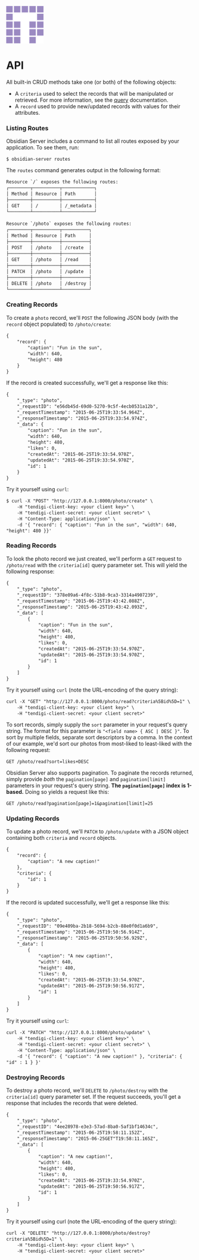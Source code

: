 ![Tendigi Logo](assets/logo.png)
# API

All built-in CRUD methods take one (or both) of the following objects:

* A `criteria` used to select the records that will be manipulated or retrieved.  For more information, see the [query](./querying.html) documentation.
* A `record` used to provide new/updated records with values for their attributes.

### Listing Routes

Obsidian Server includes a command to list all routes exposed by your application.  To see them, run:

```
$ obsidian-server routes
```

The `routes` command generates output in the following format: 

```
Resource `/` exposes the following routes:
┌────────┬──────────┬────────────┐
│ Method │ Resource │ Path       │
├────────┼──────────┼────────────┤
│ GET    │ /        │ /_metadata │
└────────┴──────────┴────────────┘

Resource `/photo` exposes the following routes:
┌────────┬──────────┬──────────┐
│ Method │ Resource │ Path     │
├────────┼──────────┼──────────┤
│ POST   │ /photo   │ /create  │
├────────┼──────────┼──────────┤
│ GET    │ /photo   │ /read    │
├────────┼──────────┼──────────┤
│ PATCH  │ /photo   │ /update  │
├────────┼──────────┼──────────┤
│ DELETE │ /photo   │ /destroy │
└────────┴──────────┴──────────┘
``` 

### Creating Records

To create a `photo` record, we'll `POST` the following JSON body (with the `record` object populated) to `/photo/create`:

```
{
    "record": {
        "caption": "Fun in the sun",
        "width": 640,
        "height": 480
    }
}
```
If the record is created successfully, we'll get a response like this:

```
{
    "_type": "photo",
    "_requestID": "e56db45d-69d0-5270-9c5f-4ecb0531a12b",
    "_requestTimestamp": "2015-06-25T19:33:54.964Z",
    "_responseTimestamp": "2015-06-25T19:33:54.974Z",
    "_data": {
        "caption": "Fun in the sun",
        "width": 640,
        "height": 480,
        "likes": 0,
        "createdAt": "2015-06-25T19:33:54.970Z",
        "updatedAt": "2015-06-25T19:33:54.970Z",
        "id": 1
    }
}
```

Try it yourself using `curl`:

```
$ curl -X "POST" "http://127.0.0.1:8000/photo/create" \
	-H "tendigi-client-key: <your client key>" \
	-H "tendigi-client-secret: <your client secret>" \
	-H "Content-Type: application/json" \
	-d '{ "record": { "caption": "Fun in the sun", "width": 640, "height": 480 }}'
```

### Reading Records

To look the photo record we just created, we'll perform a `GET` request to `/photo/read` with the `criteria[id]` query parameter set. This will yield the following response:

```
{
    "_type": "photo",
    "_requestID": "378e09a6-4f8c-51b8-9ca3-3314a4907239",
    "_requestTimestamp": "2015-06-25T19:43:42.088Z",
    "_responseTimestamp": "2015-06-25T19:43:42.093Z",
    "_data": [
        {
            "caption": "Fun in the sun",
            "width": 640,
            "height": 480,
            "likes": 0,
            "createdAt": "2015-06-25T19:33:54.970Z",
            "updatedAt": "2015-06-25T19:33:54.970Z",
            "id": 1
        }
    ]
}
```

Try it yourself using `curl` (note the URL-encoding of the query string):

```
curl -X "GET" "http://127.0.0.1:8000/photo/read?criteria%5Bid%5D=1" \
	-H "tendigi-client-key: <your client key>" \
	-H "tendigi-client-secret: <your client secret>"
```

To sort records, simply supply the `sort` parameter in your request's query string.  The format for this parameter is `"<field name> { ASC | DESC }"`.  To sort by multiple fields, separate sort descriptors by a comma.  In the context of our example, we'd sort our photos from most-liked to least-liked with the following request:

```
GET /photo/read?sort=likes+DESC
```

Obsidian Server also supports pagination.  To paginate the records returned, simply provide _both_ the `pagination[page]` and `pagination[limit]` parameters in your request's query string.  **The `pagination[page]` index is 1-based.**  Doing so yields a request like this:

```
GET /photo/read?pagination[page]=1&pagination[limit]=25
```


### Updating Records

To update a photo record, we'll `PATCH` to `/photo/update` with a JSON object containing both `criteria` and `record` objects.

```
{
    "record": {
        "caption": "A new caption!"
    },
    "criteria": {
        "id": 1
    }
}
```

If the record is updated successfully, we'll get a response like this:

```
{
    "_type": "photo",
    "_requestID": "09e409ba-2b18-5694-b2cb-88e0f0d1a6b9",
    "_requestTimestamp": "2015-06-25T19:50:56.914Z",
    "_responseTimestamp": "2015-06-25T19:50:56.929Z",
    "_data": [
        {
            "caption": "A new caption!",
            "width": 640,
            "height": 480,
            "likes": 0,
            "createdAt": "2015-06-25T19:33:54.970Z",
            "updatedAt": "2015-06-25T19:50:56.917Z",
            "id": 1
        }
    ]
}
```

Try it yourself using `curl`:

```
curl -X "PATCH" "http://127.0.0.1:8000/photo/update" \
	-H "tendigi-client-key: <your client key>" \
	-H "tendigi-client-secret: <your client secret>" \
	-H "Content-Type: application/json" \
	-d '{ "record": { "caption": "A new caption!" }, "criteria": { "id" : 1 } }'
```

### Destroying Records

To destroy a photo record, we'll `DELETE` to `/photo/destroy` with the `criteria[id]` query parameter set.  If the request succeeds, you'll get a response that includes the records that were deleted.

```
{
    "_type": "photo",
    "_requestID": "4ee28978-e3e3-57ad-8ba0-5af1bf14634c",
    "_requestTimestamp": "2015-06-25T19:58:11.152Z",
    "_responseTimestamp": "2015-06-25GET"T19:58:11.165Z",
    "_data": [
        {
            "caption": "A new caption!",
            "width": 640,
            "height": 480,
            "likes": 0,
            "createdAt": "2015-06-25T19:33:54.970Z",
            "updatedAt": "2015-06-25T19:50:56.917Z",
            "id": 1
        }
    ]
}
```

Try it yourself using curl (note the URL-encoding of the query string):

```
curl -X "DELETE" "http://127.0.0.1:8000/photo/destroy?criteria%5Bid%5D=1" \
	-H "tendigi-client-key: <your client key>" \
	-H "tendigi-client-secret: <your client secret>"
```
